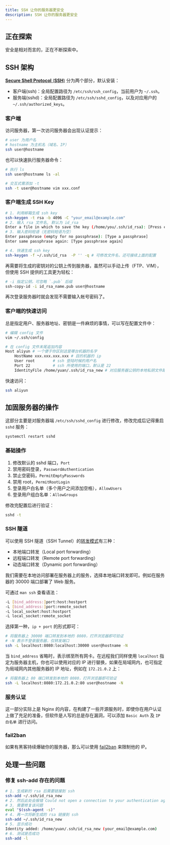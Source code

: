 ```yaml
---
title: SSH 让你的服务器更安全
description: SSH 让你的服务器更安全
---
```


## 正在探索

安全是相对而言的，正在不断探索中。



## SSH 架构

[**Secure Shell Protocol** (**SSH**)](https://en.wikipedia.org/wiki/Secure_Shell_Protocol) 分为两个部分，默认安装：

+ 客户端(ssh)：全局配置路径为 `/etc/ssh/ssh_config`，当前用户为 `~/.ssh`。
+ 服务端(sshd)：全局配置路径为 `/etc/ssh/sshd_config`，以及对应用户的 `~/.ssh/authorized_keys`。

### 客户端

访问服务器，第一次访问服务器会出现认证提示：

```bash
# user 为用户名
# hostname 为主机名（域名、IP）
ssh user@hostname
```

也可以快速执行服务器命令：

```bash
# 执行 ls
ssh user@hostname ls -al

# 交互式需添加 -t
ssh -t user@hostname vim xxx.conf
```

### 客户端生成 SSH Key

```bash
# 1. 利用邮箱生成 ssh key
ssh-keygen -t rsa -b 4096 -C "your_email@example.com"
# 2. 输入 rsa 文件名, 默认为 id_rsa
Enter a file in which to save the key (/home/you/.ssh/id_rsa): [Press enter] # id_rsa_new
# 3. 输入密码短语（无密码短语为空）
Enter passphrase (empty for no passphrase): [Type a passphrase]
Enter same passphrase again: [Type passphrase again]

# 4. 快速生成 ssh key
ssh-keygen -f ~/.ssh/id_rsa  -P '' -q # 可修改文件名，还可接续上面的配置
```

再需要将生成的密钥对的公钥上传到服务器，虽然可以手动上传（FTP、VIM），但使用 SSH 提供的工具更为轻松：

```bash
# -i 指定公钥，可忽略 `.pub` 后缀
ssh-copy-id -i id_rsa_name.pub user@hostname
```

再次登录服务器时就会发现不需要输入帐号密码了。

### 客户端的快速访问

总是指定用户、服务器地址、密钥是一件麻烦的事情，可以写在配置文件中：

```bash
# 编辑 config 文件
vim ~/.ssh/config

# 在 config 文件末尾追加内容
Host aliyun # 一个便于你区别这是哪台机器的名字
    HostName xxx.xxx.xxx.xxx # 目的机器的 ip
    User root        # ssh 登陆时候的用户名
    Port 22          # ssh 所使用的端口，默认是 22
    IdentityFile /home/yuan/.ssh/id_rsa_new # 对应服务器公钥的本地私钥文件路径
```

快速访问：

```bash
ssh aliyun
```



## 加固服务器的操作

这部分主要是对服务器端 `/etc/ssh/sshd_config` 进行修改，修改完成后记得重启 `sshd` 服务：

```bash
systemctl restart sshd
```

### 基础操作

1. 修改默认的 sshd 端口，`Port`
2. 禁用密码登录，`PasswordAuthentication`
3. 禁止空密码，`PermitEmptyPasswords`
4. 禁用 root，`PermitRootLogin`
5. 登录用户白名单（多个用户之间添加空格），`AllowUsers`
6. 登录用户组白名单：`AllowGroups`

修改完配置后进行验证：

```bash
sshd -t
```

### SSH 隧道

可以使用 SSH 隧道（SSH Tunnel）的[转发模式](https://en.wikipedia.org/wiki/Port_forwarding)有三种：

+ 本地端口转发（Local port forwarding）
+ 远程端口转发（Remote port forwarding）
+ 动态端口转发（Dynamic port forwarding）

我们需要在本地访问部署在服务器上的服务，选择本地端口转发即可。例如在服务器的 30000 端口部署了 Web 服务。

可通过 `man ssh` 查看语法：

```bash
-L [bind_address:]port:host:hostport
-L [bind_address:]port:remote_socket
-L local_socket:host:hostport
-L local_socket:remote_socket
```

选择第一种，`ip + port` 的形式即可：

```bash
# 将服务器上 30000 端口转发到本地的 8080，打开浏览器即可验证
# -N 表示不登录服务器，仅转发端口
ssh -L localhost:8080:localhost:30000 user@hostname -N
```

当 `bind_address` 省略时，表示绑至所有网卡。在远程我们同样使用 `localhost` 指定为服务器主机，你也可以使用对应的 IP 进行替换，如果在局域网内，也可指定为局域网内其他服务器的 IP 地址，例如在 `172.21.0.2` 上：

```bash
# 将服务器上 80 端口转发到本地的 8080，打开浏览器即可验证
ssh -L localhost:8080:172.21.0.2:80 user@hostname -N
```

### 服务认证

这一部分实际上是 Nginx 的内容，在构建了一些开源服务时，即使你在用户认证上做了充足的准备，但软件是人写的总是存在漏洞，可以添加 `Basic Auth` 及 `IP 白名单` 进行访问。

### fail2ban

如果有黑客持续爆破你的服务器，那么可以使用 [fail2ban](/os/linux/fail2ban) 来限制他的 IP。



## 处理一些问题

### 修复 ssh-add 存在的问题

```bash
# 1. 生成新的 rsa 后需要链接到 ssh
ssh-add ~/.ssh/id_rsa_new
# 2. 然后此处会报错 Could not open a connection to your authentication agent.
# 3. 需要修复该问题
eval "$(ssh-agent -s)"
# 4. 再一次将新生成的 rsa 链接到 ssh
ssh-add ~/.ssh/id_rsa_new
# 5. 显示成功 
Identity added: /home/yuan/.ssh/id_rsa_new (your_email@example.com)
# 6. 测试是否成功
ssh-add -l
```

